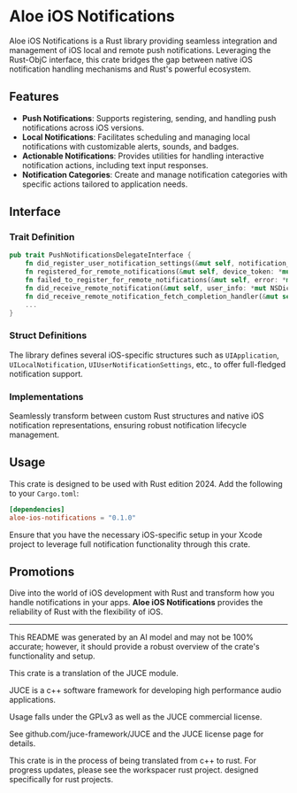 # Aloe iOS Notifications

Aloe iOS Notifications is a Rust library providing seamless integration and management of iOS local and remote push notifications. Leveraging the Rust-ObjC interface, this crate bridges the gap between native iOS notification handling mechanisms and Rust's powerful ecosystem.

## Features

- **Push Notifications**: Supports registering, sending, and handling push notifications across iOS versions.
- **Local Notifications**: Facilitates scheduling and managing local notifications with customizable alerts, sounds, and badges.
- **Actionable Notifications**: Provides utilities for handling interactive notification actions, including text input responses.
- **Notification Categories**: Create and manage notification categories with specific actions tailored to application needs.

## Interface

### Trait Definition

```rust
pub trait PushNotificationsDelegateInterface {
    fn did_register_user_notification_settings(&mut self, notification_settings: *mut UIUserNotificationSettings);
    fn registered_for_remote_notifications(&mut self, device_token: *mut NSData);
    fn failed_to_register_for_remote_notifications(&mut self, error: *mut NSError);
    fn did_receive_remote_notification(&mut self, user_info: *mut NSDictionary<NSObject,NSObject>);
    fn did_receive_remote_notification_fetch_completion_handler(&mut self, user_info: *mut NSDictionary<NSObject,NSObject>, completion_handler: fn(result: UIBackgroundFetchResult) -> c_void);
    ...
}
```

### Struct Definitions

The library defines several iOS-specific structures such as `UIApplication`, `UILocalNotification`, `UIUserNotificationSettings`, etc., to offer full-fledged notification support.

### Implementations

Seamlessly transform between custom Rust structures and native iOS notification representations, ensuring robust notification lifecycle management.

## Usage

This crate is designed to be used with Rust edition 2024. Add the following to your `Cargo.toml`:

```toml
[dependencies]
aloe-ios-notifications = "0.1.0"
```

Ensure that you have the necessary iOS-specific setup in your Xcode project to leverage full notification functionality through this crate.

## Promotions

Dive into the world of iOS development with Rust and transform how you handle notifications in your apps. **Aloe iOS Notifications** provides the reliability of Rust with the flexibility of iOS.

---

This README was generated by an AI model and may not be 100% accurate; however, it should provide a robust overview of the crate's functionality and setup.

This crate is a translation of the JUCE module.

JUCE is a c++ software framework for developing high performance audio applications.

Usage falls under the GPLv3 as well as the JUCE commercial license.

See github.com/juce-framework/JUCE and the JUCE license page for details.

This crate is in the process of being translated from c++ to rust. For progress updates, please see the workspacer rust project. designed specifically for rust projects.

